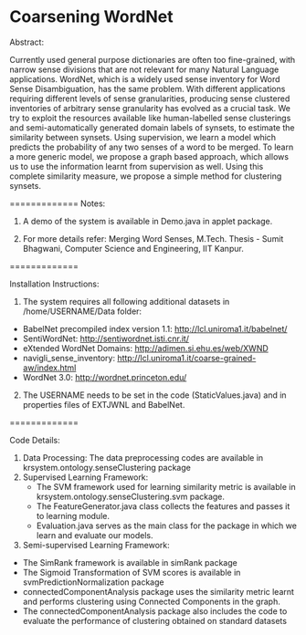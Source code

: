 Coarsening WordNet
=============
Abstract:

Currently used general purpose dictionaries are often too fine-grained, with narrow sense divisions that are not relevant for many Natural Language applications. WordNet, which is a widely used sense inventory for Word Sense Disambiguation, has the same problem. With different applications requiring different levels of sense granularities, producing sense clustered inventories of arbitrary sense granularity has evolved as a crucial task. We try to exploit the resources available like human-labelled sense clusterings and semi-automatically generated domain labels of synsets, to estimate the similarity between synsets. Using supervision, we learn a model which predicts the probability of any two senses of a word to be merged. To learn a more generic model, we propose a graph based approach, which allows us to use the information learnt from supervision as well. Using this complete similarity measure, we propose a simple method for clustering synsets. 

=============
Notes:

1) A demo of the system is available in Demo.java in applet package.

2) For more details refer: Merging Word Senses, M.Tech. Thesis - Sumit Bhagwani, Computer Science and Engineering, IIT Kanpur.

=============

Installation Instructions:

1. The system requires all following additional datasets in /home/USERNAME/Data folder:
  * BabelNet precompiled index version 1.1: http://lcl.uniroma1.it/babelnet/
  * SentiWordNet: http://sentiwordnet.isti.cnr.it/
  * eXtended WordNet Domains: http://adimen.si.ehu.es/web/XWND
  * navigli_sense_inventory: http://lcl.uniroma1.it/coarse-grained-aw/index.html
  * WordNet 3.0: http://wordnet.princeton.edu/

2. The USERNAME needs to be set in the code (StaticValues.java) and in properties files of 
EXTJWNL and BabelNet.

=============

Code Details:

1. Data Processing: The data preprocessing codes are available in krsystem.ontology.senseClustering package
2. Supervised Learning Framework: 
	* The SVM framework used for learning similarity metric is available in krsystem.ontology.senseClustering.svm package. 
	* The FeatureGenerator.java class collects the features and passes it to learning module.
	* Evaluation.java serves as the main class for the package in which we learn and evaluate our models.
3. Semi-supervised Learning Framework:
  * The SimRank framework is available in simRank package
  * The Sigmoid Transformation of SVM scores is available in svmPredictionNormalization package
  * connectedComponentAnalysis package uses the similarity metric learnt and performs clustering using Connected Components in the graph. 
  * The connectedComponentAnalysis package also includes the code to evaluate the performance of clustering obtained on standard datasets

